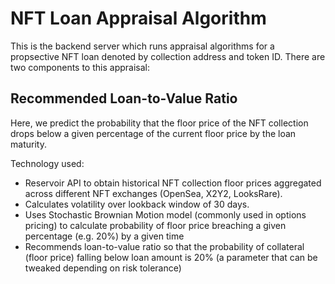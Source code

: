 # NFT Loan Appraisal Algorithm

This is the backend server which runs appraisal algorithms for a propsective NFT loan denoted by collection address and token ID. There are two components to this appraisal:

## Recommended Loan-to-Value Ratio

Here, we predict the probability that the floor price of the NFT collection drops below a given percentage of the current floor price by the loan maturity. 

Technology used:
- Reservoir API to obtain historical NFT collection floor prices aggregated across different NFT exchanges (OpenSea, X2Y2, LooksRare).
- Calculates volatility over lookback window of 30 days.
- Uses Stochastic Brownian Motion model (commonly used in options pricing) to calculate probability of floor price breaching a given percentage (e.g. 20%) by a given time
- Recommends loan-to-value ratio so that the probability of collateral (floor price) falling below loan amount is 20% (a parameter that can be tweaked depending on risk tolerance)




